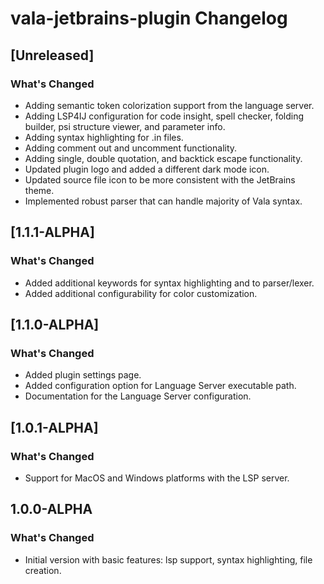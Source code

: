 <!-- Keep a Changelog guide -> https://keepachangelog.com -->

# vala-jetbrains-plugin Changelog
## [Unreleased]
### What's Changed
- Adding semantic token colorization support from the language server.
- Adding LSP4IJ configuration for code insight, spell checker, folding builder, psi structure viewer, and parameter
  info.
- Adding syntax highlighting for .in files.
- Adding comment out and uncomment functionality.
- Adding single, double quotation, and backtick escape functionality.
- Updated plugin logo and added a different dark mode icon.
- Updated source file icon to be more consistent with the JetBrains theme.
- Implemented robust parser that can handle majority of Vala syntax.

## [1.1.1-ALPHA]
### What's Changed
- Added additional keywords for syntax highlighting and to parser/lexer.
- Added additional configurability for color customization.

## [1.1.0-ALPHA]
### What's Changed
- Added plugin settings page.
- Added configuration option for Language Server executable path.
- Documentation for the Language Server configuration.

## [1.0.1-ALPHA]
### What's Changed
- Support for MacOS and Windows platforms with the LSP server.

## 1.0.0-ALPHA
### What's Changed
- Initial version with basic features: lsp support, syntax highlighting, file creation.